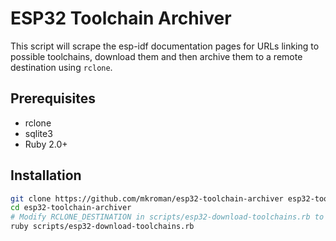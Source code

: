 # ESP32 Toolchain Archiver

This script will scrape the esp-idf documentation pages for URLs linking to
possible toolchains, download them and then archive them to a remote destination
using `rclone`.

## Prerequisites

* rclone
* sqlite3
* Ruby 2.0+

## Installation

```bash
git clone https://github.com/mkroman/esp32-toolchain-archiver esp32-toolchain-archiver
cd esp32-toolchain-archiver
# Modify RCLONE_DESTINATION in scripts/esp32-download-toolchains.rb to fit your remote destination.
ruby scripts/esp32-download-toolchains.rb
```
